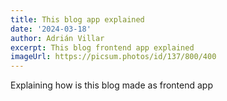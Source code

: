 ```yaml
---
title: This blog app explained 
date: '2024-03-18'
author: Adrián Villar
excerpt: This blog frontend app explained
imageUrl: https://picsum.photos/id/137/800/400
---
```


Explaining how is this blog made as frontend app